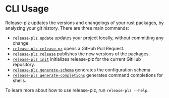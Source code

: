 # CLI Usage

Release-plz updates the versions and changelogs of your rust packages, by
analyzing your git history.
There are three main commands:

- [`release-plz update`](update.md) updates your project locally, without
  committing any change.
- [`release-plz release-pr`](release-pr.md) opens a GitHub Pull Request.
- [`release-plz release`](release.md) publishes the new versions of the packages.
- [`release-plz init`](init.md) initializes release-plz for the current GitHub repository.
- [`release-plz generate-schema`](generate-schema.md) generates the configuration schema.
- [`release-plz generate-completions`](shell-completion.md) generates command completions for
shells.

To learn more about how to use release-plz, run `release-plz --help`.
